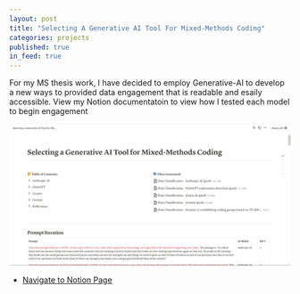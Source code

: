 ```yaml
---
layout: post
title: "Selecting A Generative AI Tool For Mixed-Methods Coding"
categories: projects
published: true
in_feed: true
---
```

For my MS thesis work, I have decided to employ Generative-AI to develop a new ways to provided data engagement that is readable and esaily accessible. View my Notion documentatoin to view how I tested each model to begin engagement
<section>

<section>
		<p><span class="image right"><img src="/assets/images/ai_notion.png" alt="A screenshot of the Notion page the link refers to" /></span> 
    </p>
  <p>
	<ul class="actions">
		<li><a href="https://natalie-castro.notion.site/Selecting-a-Generative-AI-Tool-for-Mixed-Methods-Coding-11a56d64b28980e59105e37d87580848" class="button primary">Navigate to Notion Page</a></li>
	</ul>
  </p>
</section>
